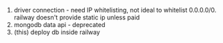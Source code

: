 1. driver connection - need IP whitelisting, not ideal to whitelist 0.0.0.0/0. railway doesn't provide static ip unless paid
2. mongodb data api - deprecated
3. (this) deploy db inside railway